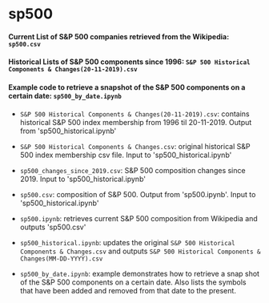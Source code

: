 # sp500

#### Current List of S&P 500 companies retrieved from the Wikipedia: `sp500.csv` 
#### Historical Lists of S&P 500 components since 1996: `S&P 500 Historical Components & Changes(20-11-2019).csv`
#### Example code to retrieve a snapshot of the S&P 500 components on a certain date: `sp500_by_date.ipynb`

- `S&P 500 Historical Components & Changes(20-11-2019).csv`: contains historical S&P 500 index membership from 1996 til 20-11-2019.  Output from 'sp500_historical.ipynb' 
- `S&P 500 Historical Components & Changes.csv`: original historical S&P 500 index membership csv file.  Input to 'sp500_historical.ipynb'
- `sp500_changes_since_2019.csv`: S&P 500 composition changes since 2019.  Input to 'sp500_historical.ipynb'
- `sp500.csv`: composition of S&P 500.  Output from 'sp500.ipynb'.  Input to 'sp500_historical.ipynb'

- `sp500.ipynb`: retrieves current S&P 500 composition from Wikipedia and outputs 'sp500.csv'
- `sp500_historical.ipynb`: updates the original `S&P 500 Historical Components & Changes.csv` and outputs `S&P 500 Historical Components & Changes(MM-DD-YYYY).csv`
- `sp500_by_date.ipynb`: example demonstrates how to retrieve a snap shot of the S&P 500 components on a certain date.  Also lists the symbols that have been added and removed from that date to the present.
